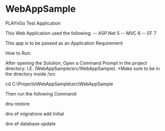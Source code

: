 # WebAppSample
PLAYnGo Test Application

This Web Application used the following:
-- ASP.Net 5
-- MVC 6
-- EF 7


This app is to be passed as an Application Requirement

How to Run:

After opening the Solution, Open a Command Prompt in the project directory:
I.E. (WebAppSample/src/WebAppSample). *Make sure to be in the directory inside /src

cd C:\Projects\WebAppSample\src\WebAppSample

Then run the following Command:

dnu restore

dnx ef migrations add Initial

dnx ef database update
